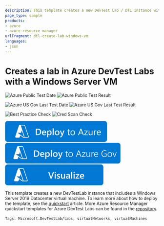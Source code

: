 ```yaml
---
description: This template creates a new DevTest Lab / DTL instance with a Windows Server 2019 Datacenter VM in it. More Azure Resource Manager Quickstart Templates for Azure DevTest Labs available at https&#58;//github.com/Azure/azure-devtestlab/tree/master/ARMTemplates
page_type: sample
products:
- azure
- azure-resource-manager
urlFragment: dtl-create-lab-windows-vm
languages:
- json
---
```

# Creates a lab in Azure DevTest Labs with a Windows Server VM

![Azure Public Test Date](https://azurequickstartsservice.blob.core.windows.net/badges/quickstarts/microsoft.devtestlab/dtl-create-lab-windows-vm/PublicLastTestDate.svg)
![Azure Public Test Result](https://azurequickstartsservice.blob.core.windows.net/badges/quickstarts/microsoft.devtestlab/dtl-create-lab-windows-vm/PublicDeployment.svg)

![Azure US Gov Last Test Date](https://azurequickstartsservice.blob.core.windows.net/badges/quickstarts/microsoft.devtestlab/dtl-create-lab-windows-vm/FairfaxLastTestDate.svg)
![Azure US Gov Last Test Result](https://azurequickstartsservice.blob.core.windows.net/badges/quickstarts/microsoft.devtestlab/dtl-create-lab-windows-vm/FairfaxDeployment.svg)

![Best Practice Check](https://azurequickstartsservice.blob.core.windows.net/badges/quickstarts/microsoft.devtestlab/dtl-create-lab-windows-vm/BestPracticeResult.svg)
![Cred Scan Check](https://azurequickstartsservice.blob.core.windows.net/badges/quickstarts/microsoft.devtestlab/dtl-create-lab-windows-vm/CredScanResult.svg)

[![Deploy to Azure](https://raw.githubusercontent.com/Azure/azure-quickstart-templates/master/1-CONTRIBUTION-GUIDE/images/deploytoazure.svg?sanitize=true)](https://portal.azure.com/#create/Microsoft.Template/uri/https%3A%2F%2Fraw.githubusercontent.com%2FAzure%2Fazure-quickstart-templates%2Fmaster%2Fquickstarts%2Fmicrosoft.devtestlab%2Fdtl-create-lab-windows-vm%2Fazuredeploy.json)
[![Deploy To Azure US Gov](https://raw.githubusercontent.com/Azure/azure-quickstart-templates/master/1-CONTRIBUTION-GUIDE/images/deploytoazuregov.svg?sanitize=true)](https://portal.azure.us/#create/Microsoft.Template/uri/https%3A%2F%2Fraw.githubusercontent.com%2FAzure%2Fazure-quickstart-templates%2Fmaster%2Fquickstarts%2Fmicrosoft.devtestlab%2Fdtl-create-lab-windows-vm%2Fazuredeploy.json)
[![Visualize](https://raw.githubusercontent.com/Azure/azure-quickstart-templates/master/1-CONTRIBUTION-GUIDE/images/visualizebutton.svg?sanitize=true)](http://armviz.io/#/?load=https%3A%2F%2Fraw.githubusercontent.com%2FAzure%2Fazure-quickstart-templates%2Fmaster%2Fquickstarts%2Fmicrosoft.devtestlab%2Fdtl-create-lab-windows-vm%2Fazuredeploy.json)

This template creates a new DevTestLab instance that includes a Windows Server 2019 Datacenter virtual machine. To learn more about how to deploy the template, see the [quickstart](https://docs.microsoft.com/azure/devtest-labs/create-lab-windows-vm-template) article. More Azure Resource Manager quickstart templates for Azure DevTest Labs can be found in the [repository](https://github.com/Azure/azure-devtestlab).

`Tags: Microsoft.DevTestLab/labs, virtualNetworks, virtualMachines`
